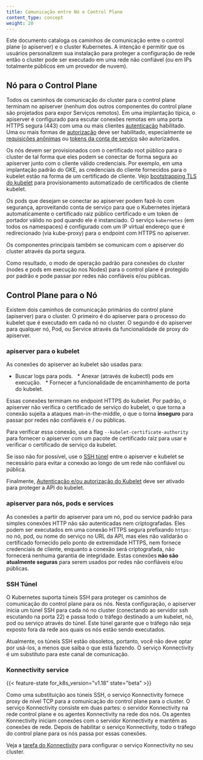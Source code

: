 ```yaml
---
title: Comunicação entre Nó e Control Plane
content_type: concept
weight: 20
---
```


<!-- overview -->

Este documento cataloga os caminhos de comunicação entre o control plane (o
apiserver) e o cluster Kubernetes. A intenção é permitir que os usuários
personalizem sua instalação para proteger a configuração de rede
então o cluster pode ser executado em uma rede não confiável (ou em IPs totalmente públicos em um
provedor de nuvem).




<!-- body -->

## Nó para o Control Plane

Todos os caminhos de comunicação do cluster para o control plane terminam no
apiserver (nenhum dos outros componentes do control plane são projetados para expor
Serviços remotos). Em uma implantação típica, o apiserver é configurado para escutar
conexões remotas em uma porta HTTPS segura (443) com uma ou mais clientes [autenticação](/docs/reference/access-authn-authz/authentication/) habilitado.
Uma ou mais formas de [autorização](/docs/reference/access-authn-authz/authorization/)
deve ser habilitado, especialmente se [requisições anônimas](/docs/reference/access-authn-authz/authentication/#anonymous-requests)
ou [tokens da conta de serviço](/docs/reference/access-authn-authz/authentication/#service-account-tokens)
são autorizados.

Os nós devem ser provisionados com o certificado root público para o cluster
de tal forma que eles podem se conectar de forma segura ao apiserver junto com o cliente válido
credenciais. Por exemplo, em uma implantação padrão do GKE, as credenciais do cliente
fornecidos para o kubelet estão na forma de um certificado de cliente. Vejo
[bootstrapping TLS do kubelet](/docs/reference/command-line-tools-reference/kubelet-tls-bootstrapping/)
para provisionamento automatizado de certificados de cliente kubelet.

Os pods que desejam se conectar ao apiserver podem fazê-lo com segurança, aproveitando
conta de serviço para que o Kubernetes injetará automaticamente o certificado raiz público
certificado e um token de portador válido no pod quando ele é instanciado.
O serviço `kubernetes` (em todos os namespaces) é configurado com um IP virtual
endereço que é redirecionado (via kube-proxy) para o endpoint com HTTPS no
apiserver.

Os componentes principais também se comunicam com o apiserver do cluster através da porta segura.

Como resultado, o modo de operação padrão para conexões do cluster
(nodes e pods em execução nos Nodes) para o control plane é protegido por padrão
e pode passar por redes não confiáveis ​​e/ou públicas.

## Control Plane para o Nó

Existem dois caminhos de comunicação primários do control plane (apiserver) para o
cluster. O primeiro é do apiserver para o processo do kubelet que é executado em
cada nó no cluster. O segundo é do apiserver para qualquer nó, Pod,
ou Service através da funcionalidade de proxy do apiserver.

### apiserver para o kubelet

As conexões do apiserver ao kubelet são usadas para:

  * Buscar logs para pods.
  * Anexar (através de kubectl) pods em execução.
  * Fornecer a funcionalidade de encaminhamento de porta do kubelet.

Essas conexões terminam no endpoint HTTPS do kubelet. Por padrão,
o apiserver não verifica o certificado de serviço do kubelet,
o que torna a conexão sujeita a ataques man-in-the-middle, o que o torna
**inseguro** para passar por redes não confiáveis ​​e / ou públicas.

Para verificar essa conexão, use a flag `--kubelet-certificate-authority` para
fornecer o apiserver com um pacote de certificado raiz para usar e verificar o
certificado de serviço da kubelet.

Se isso não for possível, use o [SSH túnel](/docs/concepts/architecture/master-node-communication/#ssh-tunnels)
entre o apiserver e kubelet se necessário para evitar a conexão ao longo de um
rede não confiável ou pública.

Finalmente, [Autenticação e/ou autorização do Kubelet](/docs/admin/kubelet-authentication-authorization/)
deve ser ativado para proteger a API do kubelet.

### apiserver para nós, pods e services

As conexões a partir do apiserver para um nó, pod ou service padrão para simples
conexões HTTP não são autenticadas nem criptografadas. Eles
podem ser executados em uma conexão HTTPS segura prefixando `https:` no nó,
pod, ou nome do serviço no URL da API, mas eles não validarão o certificado
fornecido pelo ponto de extremidade HTTPS, nem fornece credenciais de cliente, enquanto
a conexão será criptografada, não fornecerá nenhuma garantia de integridade.
Estas conexões **não são atualmente seguras** para serem usados por redes não confiáveis ​​e/ou públicas.

### SSH Túnel

O Kubernetes suporta túneis SSH para proteger os caminhos de comunicação do control plane para os nós. Nesta configuração, o apiserver inicia um túnel SSH para cada nó
no cluster (conectando ao servidor ssh escutando na porta 22) e passa
todo o tráfego destinado a um kubelet, nó, pod ou serviço através do túnel.
Este túnel garante que o tráfego não seja exposto fora da rede aos quais
os nós estão sendo executados.

Atualmente, os túneis SSH estão obsoletos, portanto, você não deve optar por usá-los, a menos que saiba o que está fazendo. O serviço Konnectivity é um substituto para este canal de comunicação. 

### Konnectivity service

{{< feature-state for_k8s_version="v1.18" state="beta" >}}

Como uma substituição aos túneis SSH, o serviço Konnectivity fornece proxy de nível TCP para a comunicação do control plane para o cluster. O serviço Konnectivity consiste em duas partes: o servidor Konnectivity na rede control plane e os agentes Konnectivity na rede dos nós. Os agentes Konnectivity iniciam conexões com o servidor Konnectivity e mantêm as conexões de rede. Depois de habilitar o serviço Konnectivity, todo o tráfego do control plane para os nós passa por essas conexões.

Veja a [tarefa do Konnectivity](docs/tasks/extend-kubernetes/setup-konnectivity/) para configurar o serviço Konnectivity no seu cluster.




